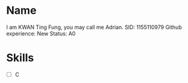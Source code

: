 # Name
I am KWAN Ting Fung,
you may call me Adrian.
SID: 1155110979
Github experience: New
Status: A0

# Skills
-[ ] C
